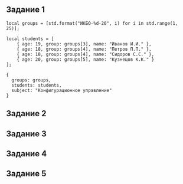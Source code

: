 
## **Задание 1**

```
local groups = [std.format("ИКБО-%d-20", i) for i in std.range(1, 25)];

local students = [
    { age: 19, group: groups[3], name: "Иванов И.И." },
    { age: 18, group: groups[4], name: "Петров П.П." },
    { age: 18, group: groups[4], name: "Сидоров С.С." },
    { age: 20, group: groups[5], name: "Кузнецов К.К." }
];

{
  groups: groups,
  students: students,
  subject: "Конфигурационное управление"
}

```
## **Задание 2**
## **Задание 3**
## **Задание 4**
## **Задание 5**
